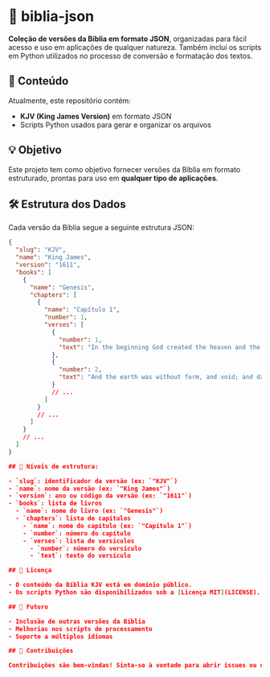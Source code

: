 # 📖 biblia-json

**Coleção de versões da Bíblia em formato JSON**, organizadas para fácil acesso e uso em aplicações de qualquer natureza. Também inclui os scripts em Python utilizados no processo de conversão e formatação dos textos.

## 📂 Conteúdo

Atualmente, este repositório contém:

- **KJV (King James Version)** em formato JSON  
- Scripts Python usados para gerar e organizar os arquivos

## 💡 Objetivo

Este projeto tem como objetivo fornecer versões da Bíblia em formato estruturado, prontas para uso em **qualquer tipo de aplicações**.

## 🛠 Estrutura dos Dados

Cada versão da Bíblia segue a seguinte estrutura JSON:

```json
{
  "slug": "KJV",
  "name": "King James",
  "version": "1611",
  "books": [
    {
      "name": "Genesis",
      "chapters": [
        {
          "name": "Capítulo 1",
          "number": 1,
          "verses": [
            {
              "number": 1,
              "text": "In the beginning God created the heaven and the earth."
            },
            {
              "number": 2,
              "text": "And the earth was without form, and void; and darkness was upon the face of the deep..."
            }
            // ...
          ]
        }
        // ...
      ]
    }
    // ...
  ]
}

## 🔁 Níveis de estrutura:

- `slug`: identificador da versão (ex: `"KJV"`)  
- `name`: nome da versão (ex: `"King James"`)  
- `version`: ano ou código da versão (ex: `"1611"`)  
- `books`: lista de livros  
  - `name`: nome do livro (ex: `"Genesis"`)  
  - `chapters`: lista de capítulos  
    - `name`: nome do capítulo (ex: `"Capítulo 1"`)  
    - `number`: número do capítulo  
    - `verses`: lista de versículos  
      - `number`: número do versículo  
      - `text`: texto do versículo  

## 📜 Licença

- O conteúdo da Bíblia KJV está em domínio público.  
- Os scripts Python são disponibilizados sob a [Licença MIT](LICENSE).

## 🚧 Futuro

- Inclusão de outras versões da Bíblia  
- Melhorias nos scripts de processamento  
- Suporte a múltiplos idiomas  

## 🤝 Contribuições

Contribuições são bem-vindas! Sinta-se à vontade para abrir issues ou enviar pull requests.
